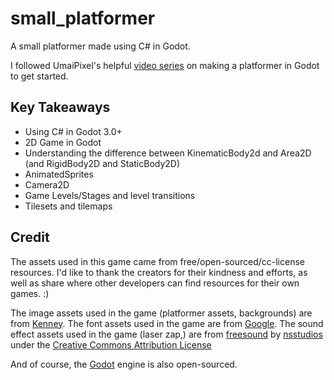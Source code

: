 # small_platformer

A small platformer made using C# in Godot.

I followed UmaiPixel's helpful [video series](https://www.youtube.com/playlist?list=PLyckz_-Rzq6ClGevL2fneJ5YJnMPKWa4M) on making a platformer in Godot to get started.


## Key Takeaways

- Using C# in Godot 3.0+
- 2D Game in Godot
- Understanding the difference between KinematicBody2d and Area2D (and RigidBody2D and StaticBody2D)
- AnimatedSprites
- Camera2D
- Game Levels/Stages and level transitions
- Tilesets and tilemaps

## Credit

The assets used in this game came from free/open-sourced/cc-license resources. I'd like to thank the creators for their kindness and efforts, as well as share where other developers can find resources for their own games. :)

The image assets used in the game (platformer assets, backgrounds) are from [Kenney](https://kenney.nl/).
The font assets used in the game are from [Google](https://fonts.google.com/about).
The sound effect assets used in the game (laser zap,) are from [freesound](https://www.freesound.org) by [nsstudios](https://freesound.org/people/nsstudios/) under the [Creative Commons Attribution License](https://creativecommons.org/licenses/by/3.0/legalcode)

And of course, the [Godot](https://godotengine.org/) engine is also open-sourced.
